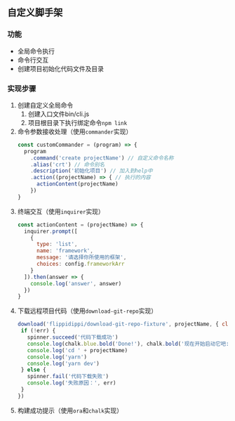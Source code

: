 ## 自定义脚手架

### 功能
* 全局命令执行
* 命令行交互
* 创建项目初始化代码文件及目录

### 实现步骤
1. 创建自定义全局命令
   1. 创建入口文件bin/cli.js
   2. 项目根目录下执行绑定命令`npm link`
2. 命令参数接收处理（使用`commander`实现）
   ```javascript
   const customCommander = (program) => {
     program
       .command('create projectName') // 自定义命令名称
       .alias('crt') // 命令别名
       .description('初始化项目') // 加入到help中
       .action((projectName) => { // 执行的内容
         actionContent(projectName)
       })
   }
   ```
3. 终端交互（使用`inquirer`实现）
   ```javascript
   const actionContent = (projectName) => {
     inquirer.prompt([
       {
         type: 'list',
         name: 'framework',
         message: '请选择你所使用的框架',
         choices: config.frameworkArr
       }
     ]).then(answer => {
       console.log('answer', answer)
     })
   }
   ```
4. 下载远程项目代码（使用`download-git-repo`实现）
   ```javascript
   download('flippidippi/download-git-repo-fixture', projectName, { clone: true }, (err) => {
    if (!err) {
      spinner.succeed('代码下载成功')
      console.log(chalk.blue.bold('Done!'), chalk.bold('现在开始启动它吧:'))
      console.log('cd ' + projectName)
      console.log('yarn')
      console.log('yarn dev')
    } else {
      spinner.fail('代码下载失败')
      console.log('失败原因：', err)
    }
   })
   ```
5. 构建成功提示（使用`ora`和`chalk`实现）